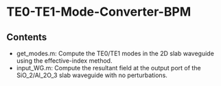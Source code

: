 # TE0-TE1-Mode-Converter-BPM
 
## Contents
- get_modes.m: Compute the TE0/TE1 modes in the 2D slab waveguide using the effective-index method.
- input_WG.m: Compute the resultant field at the output port of the SiO_2/Al_2O_3 slab waveguide with no perturbations. 
